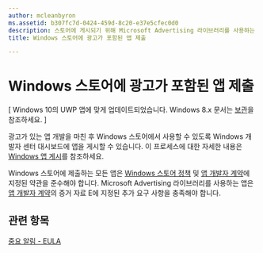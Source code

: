 ```yaml
---
author: mcleanbyron
ms.assetid: b307fc7d-0424-459d-8c20-e37e5cfec0d0
description: 스토어에 게시되기 위해 Microsoft Advertising 라이브러리를 사용하는 앱에서 충족해야 하는 요구 사항에 대해 알아봅니다.
title: Windows 스토어에 광고가 포함된 앱 제출

---
```


# Windows 스토어에 광고가 포함된 앱 제출


\[ Windows 10의 UWP 앱에 맞게 업데이트되었습니다. Windows 8.x 문서는 [보관](http://go.microsoft.com/fwlink/p/?linkid=619132)을 참조하세요. \]

광고가 있는 앱 개발을 마친 후 Windows 스토어에서 사용할 수 있도록 Windows 개발자 센터 대시보드에 앱을 게시할 수 있습니다. 이 프로세스에 대한 자세한 내용은 [Windows 앱 게시](https://developer.microsoft.com/en-us/windows/publish)를 참조하세요.

Windows 스토어에 제출하는 모든 앱은 [Windows 스토어 정책](https://msdn.microsoft.com/library/windows/apps/dn764944.aspx) 및 [앱 개발자 계약](https://msdn.microsoft.com/library/windows/apps/hh694058.aspx)에 지정된 약관을 준수해야 합니다. Microsoft Advertising 라이브러리를 사용하는 앱은 [앱 개발자 계약](https://msdn.microsoft.com/library/windows/apps/hh694058.aspx)의 증거 자료 E에 지정된 추가 요구 사항을 충족해야 합니다.

## 관련 항목


[중요 알림 - EULA](important-notice-eula.md)

 

 


<!--HONumber=May16_HO2-->


